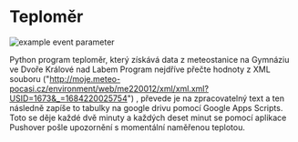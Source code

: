 # Teploměr
![example event parameter](https://github.com/ProstoPetrxd/Teplomer/actions/workflows/pylint.yml/badge.svg)

Python program teploměr, který získává data z meteostanice na Gymnáziu ve Dvoře Králové nad Labem
Program nejdříve přečte hodnoty z XML souboru ("http://moje.meteo-pocasi.cz/environment/web/me220012/xml/xml.xml?USID=1673&_=1684220025754") , převede je na zpracovatelný text a ten následně zapíše to tabulky na google drivu pomocí Google Apps Scripts. Toto se děje každé dvě minuty a každých deset minut se pomocí aplikace Pushover pošle upozornění s momentální naměřenou teplotou. 
